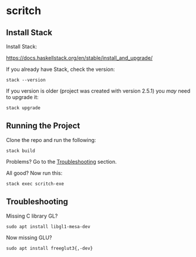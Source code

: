 # scritch

## Install Stack

Install Stack:

https://docs.haskellstack.org/en/stable/install_and_upgrade/

If you already have Stack, check the version:

`stack --version`

If you version is older (project was created with version 2.5.1) you *may* need to upgrade it:

`stack upgrade`

## Running the Project

Clone the repo and run the following:

`stack build`

Problems? Go to the [Troubleshooting](#troubleshooting) section.

All good? Now run this:

`stack exec scritch-exe`

## Troubleshooting

Missing C library GL?

`sudo apt install libgl1-mesa-dev`


Now missing GLU?

`sudo apt install freeglut3{,-dev}`